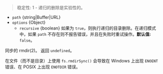 <!-- YAML
added: v0.1.21
changes:
  - version: v12.10.0
    pr-url: https://github.com/nodejs/node/pull/29168
    description: The `recursive`, `maxBusyTries`, and `emfileWait` options are
                 now supported.
  - version: v7.6.0
    pr-url: https://github.com/nodejs/node/pull/10739
    description: The `path` parameters can be a WHATWG `URL` object using
                 `file:` protocol. Support is currently still *experimental*.
-->

> 稳定性: 1 - 递归的删除是实验性的。

* `path` {string|Buffer|URL}
* `options` {Object}
  * `recursive` {boolean} 如果为 `true`，则执行递归的目录删除。在递归模式中，如果 `path` 不存在则不报告错误，并且在失败时重试操作。**默认值:** `false`。

同步的 rmdir(2)。
返回 `undefined`。

在文件（而不是目录）上使用 `fs.rmdirSync()` 会导致在 Windows 上出现 `ENOENT` 错误、在 POSIX 上出现 `ENOTDIR` 错误。

